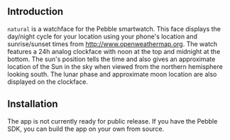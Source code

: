 ## Introduction
`natural` is a watchface for the Pebble smartwatch.  This face displays the day/night cycle for your location using your phone's location and sunrise/sunset times from http://www.openweathermap.org. The watch features a 24h analog clockface with noon at the top and midnight at the bottom.  The sun's position tells the time and also gives an approximate location of the Sun in the sky when viewed from the northern hemisphere looking south.  The lunar phase and approximate moon location are also displayed on the clockface.

## Installation
The app is not currently ready for public release.  If you have the Pebble SDK, you can build the app on your own from source.
